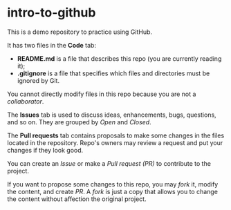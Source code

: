 # intro-to-github
This is a demo repository to practice using GitHub.

It has two files in the **Code** tab:
- **README.md** is a file that describes this repo (you are currently reading it);
- **.gitignore** is a file that specifies which files and directories must be ignored by Git.

You cannot directly modify files in this repo because you are not a *collaborator*.

The **Issues** tab is used to discuss ideas, enhancements, bugs, questions, and so on. They are grouped by *Open* and *Closed*.

The **Pull requests** tab contains proposals to make some changes in the files located in the repository. Repo's owners may review a request and put your changes if they look good.

You can create an *Issue* or make a *Pull request (PR)* to contribute to the project.

If you want to propose some changes to this repo, you may *fork* it, modify the content, and create *PR*. A *fork* is just a copy that allows you to change the content without affection the original project.
